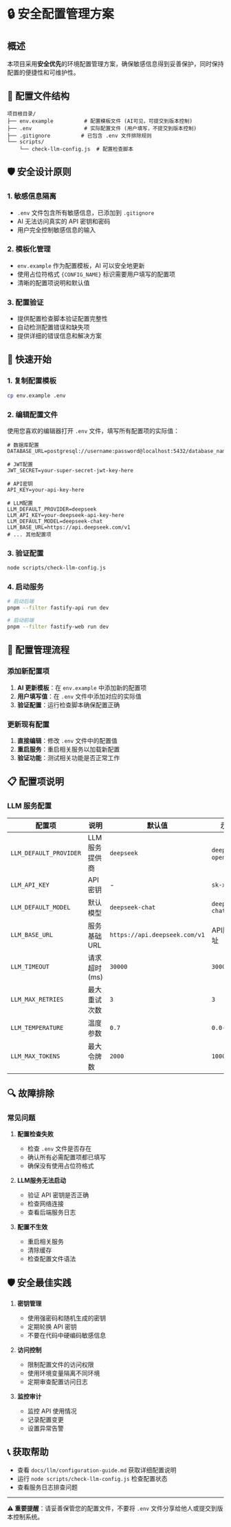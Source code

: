 # 🔒 安全配置管理方案

## 概述

本项目采用**安全优先**的环境配置管理方案，确保敏感信息得到妥善保护，同时保持配置的便捷性和可维护性。

## 📁 配置文件结构

```
项目根目录/
├── env.example          # 配置模板文件 (AI可见，可提交到版本控制)
├── .env                 # 实际配置文件 (用户填写，不提交到版本控制)
├── .gitignore          # 已包含 .env 文件排除规则
└── scripts/
    └── check-llm-config.js  # 配置检查脚本
```

## 🛡️ 安全设计原则

### 1. **敏感信息隔离**

- `.env` 文件包含所有敏感信息，已添加到 `.gitignore`
- AI 无法访问真实的 API 密钥和密码
- 用户完全控制敏感信息的输入

### 2. **模板化管理**

- `env.example` 作为配置模板，AI 可以安全地更新
- 使用占位符格式 `{CONFIG_NAME}` 标识需要用户填写的配置项
- 清晰的配置项说明和默认值

### 3. **配置验证**

- 提供配置检查脚本验证配置完整性
- 自动检测配置错误和缺失项
- 提供详细的错误信息和解决方案

## 🚀 快速开始

### 1. 复制配置模板

```bash
cp env.example .env
```

### 2. 编辑配置文件

使用您喜欢的编辑器打开 `.env` 文件，填写所有配置项的实际值：

```env
# 数据库配置
DATABASE_URL=postgresql://username:password@localhost:5432/database_name

# JWT配置
JWT_SECRET=your-super-secret-jwt-key-here

# API密钥
API_KEY=your-api-key-here

# LLM配置
LLM_DEFAULT_PROVIDER=deepseek
LLM_API_KEY=your-deepseek-api-key-here
LLM_DEFAULT_MODEL=deepseek-chat
LLM_BASE_URL=https://api.deepseek.com/v1
# ... 其他配置项
```

### 3. 验证配置

```bash
node scripts/check-llm-config.js
```

### 4. 启动服务

```bash
# 启动后端
pnpm --filter fastify-api run dev

# 启动前端
pnpm --filter fastify-web run dev
```

## 🔧 配置管理流程

### 添加新配置项

1. **AI 更新模板**：在 `env.example` 中添加新的配置项
2. **用户填写值**：在 `.env` 文件中添加对应的实际值
3. **验证配置**：运行检查脚本确保配置正确

### 更新现有配置

1. **直接编辑**：修改 `.env` 文件中的配置值
2. **重启服务**：重启相关服务以加载新配置
3. **验证功能**：测试相关功能是否正常工作

## 📋 配置项说明

### LLM 服务配置

| 配置项                 | 说明          | 默认值                        | 示例                 |
| ---------------------- | ------------- | ----------------------------- | -------------------- |
| `LLM_DEFAULT_PROVIDER` | LLM服务提供商 | `deepseek`                    | `deepseek`, `openai` |
| `LLM_API_KEY`          | API密钥       | -                             | `sk-xxx...`          |
| `LLM_DEFAULT_MODEL`    | 默认模型      | `deepseek-chat`               | `deepseek-chat`      |
| `LLM_BASE_URL`         | 服务基础URL   | `https://api.deepseek.com/v1` | API服务地址          |
| `LLM_TIMEOUT`          | 请求超时(ms)  | `30000`                       | `30000`              |
| `LLM_MAX_RETRIES`      | 最大重试次数  | `3`                           | `3`                  |
| `LLM_TEMPERATURE`      | 温度参数      | `0.7`                         | `0.0-2.0`            |
| `LLM_MAX_TOKENS`       | 最大令牌数    | `2000`                        | `1000-4000`          |

## 🔍 故障排除

### 常见问题

1. **配置检查失败**
   - 检查 `.env` 文件是否存在
   - 确认所有必需配置项都已填写
   - 确保没有使用占位符格式

2. **LLM服务无法启动**
   - 验证 API 密钥是否正确
   - 检查网络连接
   - 查看后端服务日志

3. **配置不生效**
   - 重启相关服务
   - 清除缓存
   - 检查配置文件语法

## 🛡️ 安全最佳实践

1. **密钥管理**
   - 使用强密码和随机生成的密钥
   - 定期轮换 API 密钥
   - 不要在代码中硬编码敏感信息

2. **访问控制**
   - 限制配置文件的访问权限
   - 使用环境变量隔离不同环境
   - 定期审查配置访问日志

3. **监控审计**
   - 监控 API 使用情况
   - 记录配置变更
   - 设置异常告警

## 📞 获取帮助

- 查看 `docs/llm/configuration-guide.md` 获取详细配置说明
- 运行 `node scripts/check-llm-config.js` 检查配置状态
- 查看服务日志排查问题

---

**⚠️ 重要提醒**：请妥善保管您的配置文件，不要将 `.env` 文件分享给他人或提交到版本控制系统。

